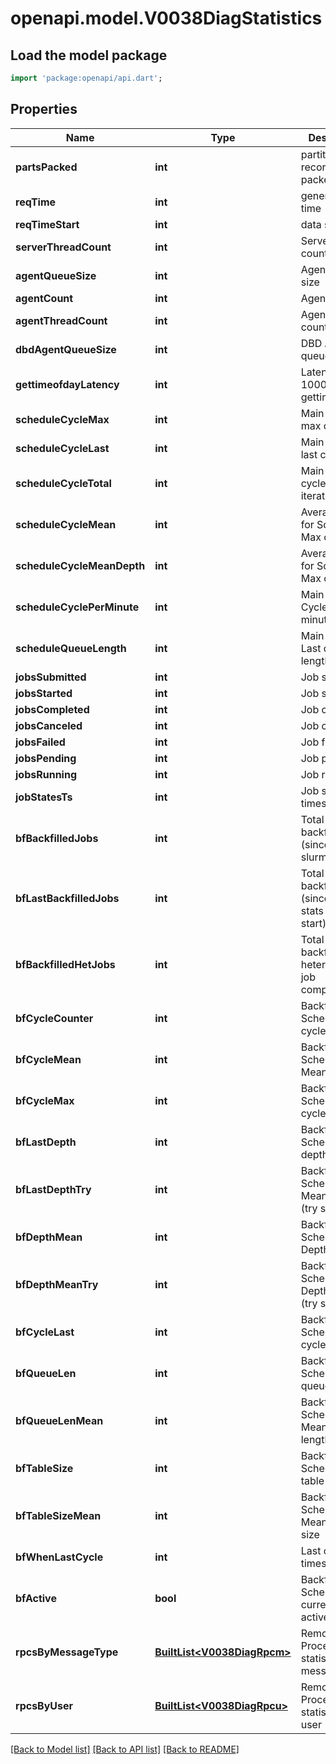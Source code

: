 # openapi.model.V0038DiagStatistics

## Load the model package
```dart
import 'package:openapi/api.dart';
```

## Properties
Name | Type | Description | Notes
------------ | ------------- | ------------- | -------------
**partsPacked** | **int** | partition records packed | [optional] 
**reqTime** | **int** | generation time | [optional] 
**reqTimeStart** | **int** | data since | [optional] 
**serverThreadCount** | **int** | Server thread count | [optional] 
**agentQueueSize** | **int** | Agent queue size | [optional] 
**agentCount** | **int** | Agent count | [optional] 
**agentThreadCount** | **int** | Agent thread count | [optional] 
**dbdAgentQueueSize** | **int** | DBD Agent queue size | [optional] 
**gettimeofdayLatency** | **int** | Latency for 1000 calls to gettimeofday() | [optional] 
**scheduleCycleMax** | **int** | Main Schedule max cycle | [optional] 
**scheduleCycleLast** | **int** | Main Schedule last cycle | [optional] 
**scheduleCycleTotal** | **int** | Main Schedule cycle iterations | [optional] 
**scheduleCycleMean** | **int** | Average time for Schedule Max cycle | [optional] 
**scheduleCycleMeanDepth** | **int** | Average depth for Schedule Max cycle | [optional] 
**scheduleCyclePerMinute** | **int** | Main Schedule Cycles per minute | [optional] 
**scheduleQueueLength** | **int** | Main Schedule Last queue length | [optional] 
**jobsSubmitted** | **int** | Job submitted | [optional] 
**jobsStarted** | **int** | Job started | [optional] 
**jobsCompleted** | **int** | Job completed | [optional] 
**jobsCanceled** | **int** | Job cancelled | [optional] 
**jobsFailed** | **int** | Job failed | [optional] 
**jobsPending** | **int** | Job pending | [optional] 
**jobsRunning** | **int** | Job running | [optional] 
**jobStatesTs** | **int** | Job states timestamp | [optional] 
**bfBackfilledJobs** | **int** | Total backfilled jobs (since last slurm start) | [optional] 
**bfLastBackfilledJobs** | **int** | Total backfilled jobs (since last stats cycle start) | [optional] 
**bfBackfilledHetJobs** | **int** | Total backfilled heterogeneous job components | [optional] 
**bfCycleCounter** | **int** | Backfill Schedule Total cycles | [optional] 
**bfCycleMean** | **int** | Backfill Schedule Mean cycle | [optional] 
**bfCycleMax** | **int** | Backfill Schedule Max cycle time | [optional] 
**bfLastDepth** | **int** | Backfill Schedule Last depth cycle | [optional] 
**bfLastDepthTry** | **int** | Backfill Schedule Mean cycle (try sched) | [optional] 
**bfDepthMean** | **int** | Backfill Schedule Depth Mean | [optional] 
**bfDepthMeanTry** | **int** | Backfill Schedule Depth Mean (try sched) | [optional] 
**bfCycleLast** | **int** | Backfill Schedule Last cycle time | [optional] 
**bfQueueLen** | **int** | Backfill Schedule Last queue length | [optional] 
**bfQueueLenMean** | **int** | Backfill Schedule Mean queue length | [optional] 
**bfTableSize** | **int** | Backfill Schedule Last table size | [optional] 
**bfTableSizeMean** | **int** | Backfill Schedule Mean table size | [optional] 
**bfWhenLastCycle** | **int** | Last cycle timestamp | [optional] 
**bfActive** | **bool** | Backfill Schedule currently active | [optional] 
**rpcsByMessageType** | [**BuiltList&lt;V0038DiagRpcm&gt;**](V0038DiagRpcm.md) | Remote Procedure Call statistics by message type | [optional] 
**rpcsByUser** | [**BuiltList&lt;V0038DiagRpcu&gt;**](V0038DiagRpcu.md) | Remote Procedure Call statistics by user | [optional] 

[[Back to Model list]](../README.md#documentation-for-models) [[Back to API list]](../README.md#documentation-for-api-endpoints) [[Back to README]](../README.md)


